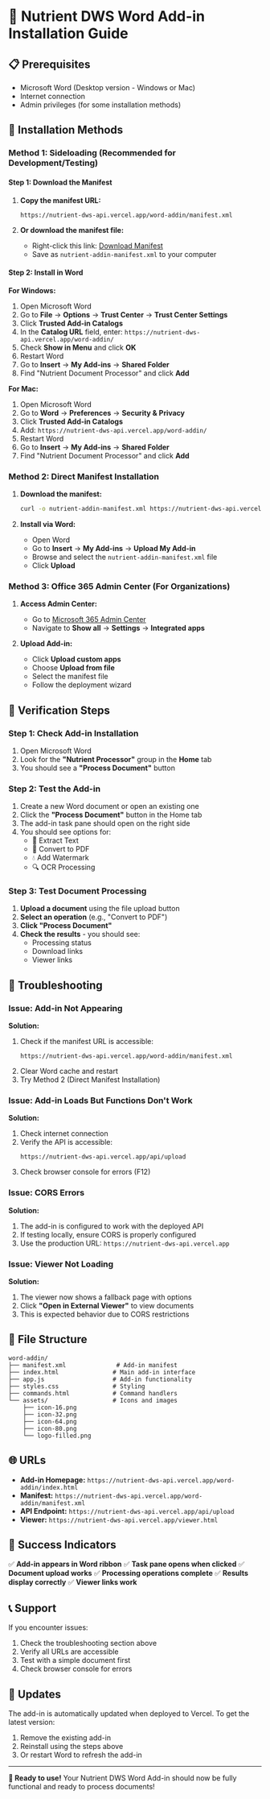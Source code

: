 # 🌿 Nutrient DWS Word Add-in Installation Guide

## 📋 Prerequisites

- Microsoft Word (Desktop version - Windows or Mac)
- Internet connection
- Admin privileges (for some installation methods)

## 🚀 Installation Methods

### Method 1: Sideloading (Recommended for Development/Testing)

#### Step 1: Download the Manifest
1. **Copy the manifest URL:**
   ```
   https://nutrient-dws-api.vercel.app/word-addin/manifest.xml
   ```

2. **Or download the manifest file:**
   - Right-click this link: [Download Manifest](https://nutrient-dws-api.vercel.app/word-addin/manifest.xml)
   - Save as `nutrient-addin-manifest.xml` to your computer

#### Step 2: Install in Word

**For Windows:**
1. Open Microsoft Word
2. Go to **File** → **Options** → **Trust Center** → **Trust Center Settings**
3. Click **Trusted Add-in Catalogs**
4. In the **Catalog URL** field, enter: `https://nutrient-dws-api.vercel.app/word-addin/`
5. Check **Show in Menu** and click **OK**
6. Restart Word
7. Go to **Insert** → **My Add-ins** → **Shared Folder**
8. Find "Nutrient Document Processor" and click **Add**

**For Mac:**
1. Open Microsoft Word
2. Go to **Word** → **Preferences** → **Security & Privacy**
3. Click **Trusted Add-in Catalogs**
4. Add: `https://nutrient-dws-api.vercel.app/word-addin/`
5. Restart Word
6. Go to **Insert** → **My Add-ins** → **Shared Folder**
7. Find "Nutrient Document Processor" and click **Add**

### Method 2: Direct Manifest Installation

1. **Download the manifest:**
   ```bash
   curl -o nutrient-addin-manifest.xml https://nutrient-dws-api.vercel.app/word-addin/manifest.xml
   ```

2. **Install via Word:**
   - Open Word
   - Go to **Insert** → **My Add-ins** → **Upload My Add-in**
   - Browse and select the `nutrient-addin-manifest.xml` file
   - Click **Upload**

### Method 3: Office 365 Admin Center (For Organizations)

1. **Access Admin Center:**
   - Go to [Microsoft 365 Admin Center](https://admin.microsoft.com)
   - Navigate to **Show all** → **Settings** → **Integrated apps**

2. **Upload Add-in:**
   - Click **Upload custom apps**
   - Choose **Upload from file**
   - Select the manifest file
   - Follow the deployment wizard

## 🎯 Verification Steps

### Step 1: Check Add-in Installation
1. Open Microsoft Word
2. Look for the **"Nutrient Processor"** group in the **Home** tab
3. You should see a **"Process Document"** button

### Step 2: Test the Add-in
1. Create a new Word document or open an existing one
2. Click the **"Process Document"** button in the Home tab
3. The add-in task pane should open on the right side
4. You should see options for:
   - 📄 Extract Text
   - 🔄 Convert to PDF
   - 💧 Add Watermark
   - 🔍 OCR Processing

### Step 3: Test Document Processing
1. **Upload a document** using the file upload button
2. **Select an operation** (e.g., "Convert to PDF")
3. **Click "Process Document"**
4. **Check the results** - you should see:
   - Processing status
   - Download links
   - Viewer links

## 🔧 Troubleshooting

### Issue: Add-in Not Appearing
**Solution:**
1. Check if the manifest URL is accessible:
   ```
   https://nutrient-dws-api.vercel.app/word-addin/manifest.xml
   ```
2. Clear Word cache and restart
3. Try Method 2 (Direct Manifest Installation)

### Issue: Add-in Loads But Functions Don't Work
**Solution:**
1. Check internet connection
2. Verify the API is accessible:
   ```
   https://nutrient-dws-api.vercel.app/api/upload
   ```
3. Check browser console for errors (F12)

### Issue: CORS Errors
**Solution:**
1. The add-in is configured to work with the deployed API
2. If testing locally, ensure CORS is properly configured
3. Use the production URL: `https://nutrient-dws-api.vercel.app`

### Issue: Viewer Not Loading
**Solution:**
1. The viewer now shows a fallback page with options
2. Click **"Open in External Viewer"** to view documents
3. This is expected behavior due to CORS restrictions

## 📁 File Structure

```
word-addin/
├── manifest.xml              # Add-in manifest
├── index.html               # Main add-in interface
├── app.js                   # Add-in functionality
├── styles.css               # Styling
├── commands.html            # Command handlers
└── assets/                  # Icons and images
    ├── icon-16.png
    ├── icon-32.png
    ├── icon-64.png
    ├── icon-80.png
    └── logo-filled.png
```

## 🌐 URLs

- **Add-in Homepage:** `https://nutrient-dws-api.vercel.app/word-addin/index.html`
- **Manifest:** `https://nutrient-dws-api.vercel.app/word-addin/manifest.xml`
- **API Endpoint:** `https://nutrient-dws-api.vercel.app/api/upload`
- **Viewer:** `https://nutrient-dws-api.vercel.app/viewer.html`

## 🎉 Success Indicators

✅ **Add-in appears in Word ribbon**
✅ **Task pane opens when clicked**
✅ **Document upload works**
✅ **Processing operations complete**
✅ **Results display correctly**
✅ **Viewer links work**

## 📞 Support

If you encounter issues:
1. Check the troubleshooting section above
2. Verify all URLs are accessible
3. Test with a simple document first
4. Check browser console for errors

## 🔄 Updates

The add-in is automatically updated when deployed to Vercel. To get the latest version:
1. Remove the existing add-in
2. Reinstall using the steps above
3. Or restart Word to refresh the add-in

---

**🎯 Ready to use!** Your Nutrient DWS Word Add-in should now be fully functional and ready to process documents! 